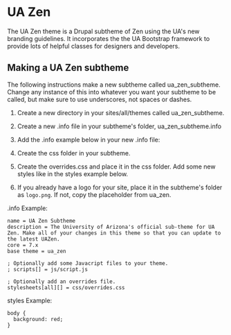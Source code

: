 # UA Zen #

The UA Zen theme is a Drupal subtheme of Zen using the UA's new branding guidelines.
It incorporates the the UA Bootstrap framework to provide lots of helpful classes for designers and developers.

## Making a UA Zen subtheme ##

The following instructions make a new subtheme called ua_zen_subtheme.
Change any instance of this into whatever you want your subtheme to be called, but make sure to use underscores, not spaces or dashes.

1. Create a new directory in your sites/all/themes called ua_zen_subtheme.

2. Create a new .info file in your subtheme's folder, ua_zen_subtheme.info

3. Add the .info example below in your new .info file:

4. Create the css folder in your subtheme.

5. Create the overrides.css and place it in the css folder. Add some new styles like in the styles example below.

6. If you already have a logo for your site, place it in the subtheme's folder as `logo.png`. If not, copy the placeholder from ua_zen.

.info Example:

    name = UA Zen Subtheme
    description = The University of Arizona's official sub-theme for UA Zen. Make all of your changes in this theme so that you can update to the latest UAZen.
    core = 7.x
    base theme = ua_zen

    ; Optionally add some Javacript files to your theme.
    ; scripts[] = js/script.js

    ; Optionally add an overrides file.
    stylesheets[all][] = css/overrides.css

styles Example:

    body {
      background: red;
    }
